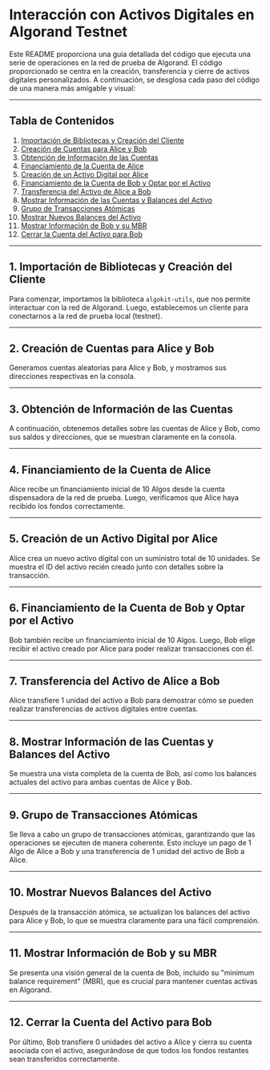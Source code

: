# Interacción con Activos Digitales en Algorand Testnet

Este README proporciona una guía detallada del código que ejecuta una serie de operaciones en la red de prueba de Algorand. El código proporcionado se centra en la creación, transferencia y cierre de activos digitales personalizados. A continuación, se desglosa cada paso del código de una manera más amigable y visual:

---

## Tabla de Contenidos

1. [Importación de Bibliotecas y Creación del Cliente](#importación-de-bibliotecas-y-creación-del-cliente)
2. [Creación de Cuentas para Alice y Bob](#creación-de-cuentas-para-alice-y-bob)
3. [Obtención de Información de las Cuentas](#obtención-de-información-de-las-cuentas)
4. [Financiamiento de la Cuenta de Alice](#financiamiento-de-la-cuenta-de-alice)
5. [Creación de un Activo Digital por Alice](#creación-de-un-activo-digital-por-alice)
6. [Financiamiento de la Cuenta de Bob y Optar por el Activo](#financiamiento-de-la-cuenta-de-bob-y-optar-por-el-activo)
7. [Transferencia del Activo de Alice a Bob](#transferencia-del-activo-de-alice-a-bob)
8. [Mostrar Información de las Cuentas y Balances del Activo](#mostrar-información-de-las-cuentas-y-balances-del-activo)
9. [Grupo de Transacciones Atómicas](#grupo-de-transacciones-atómicas)
10. [Mostrar Nuevos Balances del Activo](#mostrar-nuevos-balances-del-activo)
11. [Mostrar Información de Bob y su MBR](#mostrar-información-de-bob-y-su-mbr)
12. [Cerrar la Cuenta del Activo para Bob](#cerrar-la-cuenta-del-activo-para-bob)

---

## 1. Importación de Bibliotecas y Creación del Cliente

Para comenzar, importamos la biblioteca `algokit-utils`, que nos permite interactuar con la red de Algorand. Luego, establecemos un cliente para conectarnos a la red de prueba local (testnet).

---

## 2. Creación de Cuentas para Alice y Bob

Generamos cuentas aleatorias para Alice y Bob, y mostramos sus direcciones respectivas en la consola.

---

## 3. Obtención de Información de las Cuentas

A continuación, obtenemos detalles sobre las cuentas de Alice y Bob, como sus saldos y direcciones, que se muestran claramente en la consola.

---

## 4. Financiamiento de la Cuenta de Alice

Alice recibe un financiamiento inicial de 10 Algos desde la cuenta dispensadora de la red de prueba. Luego, verificamos que Alice haya recibido los fondos correctamente.

---

## 5. Creación de un Activo Digital por Alice

Alice crea un nuevo activo digital con un suministro total de 10 unidades. Se muestra el ID del activo recién creado junto con detalles sobre la transacción.

---

## 6. Financiamiento de la Cuenta de Bob y Optar por el Activo

Bob también recibe un financiamiento inicial de 10 Algos. Luego, Bob elige recibir el activo creado por Alice para poder realizar transacciones con él.

---

## 7. Transferencia del Activo de Alice a Bob

Alice transfiere 1 unidad del activo a Bob para demostrar cómo se pueden realizar transferencias de activos digitales entre cuentas.

---

## 8. Mostrar Información de las Cuentas y Balances del Activo

Se muestra una vista completa de la cuenta de Bob, así como los balances actuales del activo para ambas cuentas de Alice y Bob.

---

## 9. Grupo de Transacciones Atómicas

Se lleva a cabo un grupo de transacciones atómicas, garantizando que las operaciones se ejecuten de manera coherente. Esto incluye un pago de 1 Algo de Alice a Bob y una transferencia de 1 unidad del activo de Bob a Alice.

---

## 10. Mostrar Nuevos Balances del Activo

Después de la transacción atómica, se actualizan los balances del activo para Alice y Bob, lo que se muestra claramente para una fácil comprensión.

---

## 11. Mostrar Información de Bob y su MBR

Se presenta una visión general de la cuenta de Bob, incluido su "minimum balance requirement" (MBR), que es crucial para mantener cuentas activas en Algorand.

---

## 12. Cerrar la Cuenta del Activo para Bob

Por último, Bob transfiere 0 unidades del activo a Alice y cierra su cuenta asociada con el activo, asegurándose de que todos los fondos restantes sean transferidos correctamente.
